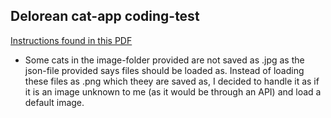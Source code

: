## Delorean cat-app coding-test

[Instructions found in this PDF](https://github.com/Lendzin/delorean-cat/blob/master/instructions-3-pages.pdf)

- Some cats in the image-folder provided are not saved as .jpg as the json-file provided says files should be loaded as.
  Instead of loading these files as .png which theey are saved as, I decided to handle it as if it is an image unknown to me (as it would be through an API) and load a default image.

